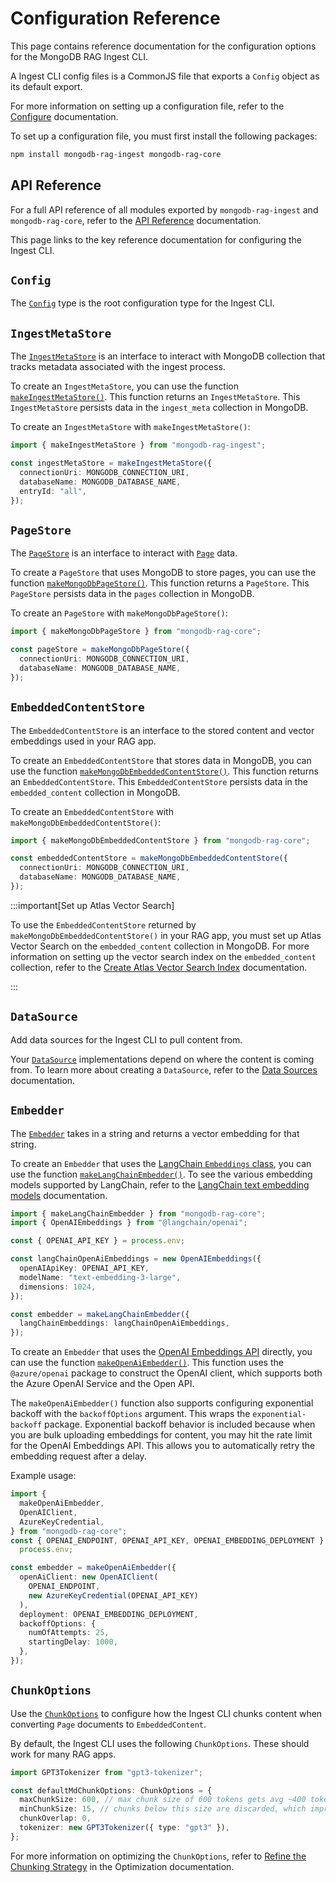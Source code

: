 # Configuration Reference

This page contains reference documentation for the configuration options for the MongoDB RAG Ingest CLI.

A Ingest CLI config files is a CommonJS file that exports a `Config` object as its default export.

For more information on setting up a configuration file, refer to the [Configure](./configure.md) documentation.

To set up a configuration file, you must first install the following packages:

```bash
npm install mongodb-rag-ingest mongodb-rag-core
```

## API Reference

For a full API reference of all modules exported by `mongodb-rag-ingest`
and `mongodb-rag-core`, refer to the [API Reference](../reference/) documentation.

This page links to the key reference documentation for configuring the Ingest CLI.

## `Config`

The [`Config`](../reference/ingest/modules/index.md#config) type is the root configuration type for the Ingest CLI.

## `IngestMetaStore`

The [`IngestMetaStore`](../reference/ingest/modules.md#ingestmetastore) is an interface to interact with MongoDB collection that tracks metadata associated with the ingest process.

To create an `IngestMetaStore`, you can use the function [`makeIngestMetaStore()`](../reference/ingest/modules.md#makeingestmetastore).
This function returns an `IngestMetaStore`.
This `IngestMetaStore` persists data in the `ingest_meta` collection in MongoDB.

To create an `IngestMetaStore` with `makeIngestMetaStore()`:

```ts
import { makeIngestMetaStore } from "mongodb-rag-ingest";

const ingestMetaStore = makeIngestMetaStore({
  connectionUri: MONGODB_CONNECTION_URI,
  databaseName: MONGODB_DATABASE_NAME,
  entryId: "all",
});
```

## `PageStore`

The [`PageStore`](../reference/core/modules.md#pagestore) is an interface
to interact with [`Page`](../reference/core/modules.md#page) data.

To create a `PageStore` that uses MongoDB to store pages, you can use the function
[`makeMongoDbPageStore()`](../reference/core/modules.md#makemongodbpagestore).
This function returns a `PageStore`. This `PageStore` persists data in the `pages` collection in MongoDB.

To create an `PageStore` with `makeMongoDbPageStore()`:

```ts
import { makeMongoDbPageStore } from "mongodb-rag-core";

const pageStore = makeMongoDbPageStore({
  connectionUri: MONGODB_CONNECTION_URI,
  databaseName: MONGODB_DATABASE_NAME,
});
```

## `EmbeddedContentStore`

The `EmbeddedContentStore` is an interface to the stored content and vector
embeddings used in your RAG app.

To create an `EmbeddedContentStore` that stores data in MongoDB,
you can use the function [`makeMongoDbEmbeddedContentStore()`](../reference/core/modules.md#makemongodbembeddedcontentstore).
This function returns an `EmbeddedContentStore`. This `EmbeddedContentStore` persists data in the `embedded_content` collection in MongoDB.

To create an `EmbeddedContentStore` with `makeMongoDbEmbeddedContentStore()`:

```ts
import { makeMongoDbEmbeddedContentStore } from "mongodb-rag-core";

const embeddedContentStore = makeMongoDbEmbeddedContentStore({
  connectionUri: MONGODB_CONNECTION_URI,
  databaseName: MONGODB_DATABASE_NAME,
});
```

:::important[Set up Atlas Vector Search]

To use the `EmbeddedContentStore` returned by `makeMongoDbEmbeddedContentStore()` in your RAG app,
you must set up Atlas Vector Search on the `embedded_content` collection in MongoDB.
For more information on setting up the vector search index on the `embedded_content` collection,
refer to the [Create Atlas Vector Search Index](../mongodb.md#3-create-atlas-vector-search-index)
documentation.

:::

## `DataSource`

Add data sources for the Ingest CLI to pull content from.

Your [`DataSource`](../reference/ingest/modules/sources#datasource) implementations depend on where the content is coming from.
To learn more about creating a `DataSource`, refer to the [Data Sources](./data-sources.md) documentation.

## `Embedder`

The [`Embedder`](../reference/core/modules.md#embedder) takes in a string and returns a vector embedding for that string.

To create an `Embedder` that uses the [LangChain `Embeddings` class](https://js.langchain.com/docs/integrations/text_embedding),
you can use the function [`makeLangChainEmbedder()`](../reference/core/modules.md#makelangchainembedder). To see the various embedding models supported by LangChain, refer to the [LangChain text embedding models](https://js.langchain.com/docs/integrations/text_embedding) documentation.

```ts
import { makeLangChainEmbedder } from "mongodb-rag-core";
import { OpenAIEmbeddings } from "@langchain/openai";

const { OPENAI_API_KEY } = process.env;

const langChainOpenAiEmbeddings = new OpenAIEmbeddings({
  openAIApiKey: OPENAI_API_KEY,
  modelName: "text-embedding-3-large",
  dimensions: 1024,
});

const embedder = makeLangChainEmbedder({
  langChainEmbeddings: langChainOpenAiEmbeddings,
});
```

To create an `Embedder` that uses the [OpenAI Embeddings API](https://platform.openai.com/docs/guides/embeddings) directly,
you can use the function [`makeOpenAiEmbedder()`](../reference/core/modules.md#makeopenaiembedder). This function uses the
`@azure/openai` package to construct the OpenAI client, which supports
both the Azure OpenAI Service and the Open API.

The `makeOpenAiEmbedder()` function also supports configuring exponential backoff
with the `backoffOptions` argument. This wraps the `exponential-backoff` package.
Exponential backoff behavior is included because when you are bulk uploading embeddings for content, you
may hit the rate limit for the OpenAI Embeddings API. This allows you to
automatically retry the embedding request after a delay.

Example usage:

```ts
import {
  makeOpenAiEmbedder,
  OpenAIClient,
  AzureKeyCredential,
} from "mongodb-rag-core";
const { OPENAI_ENDPOINT, OPENAI_API_KEY, OPENAI_EMBEDDING_DEPLOYMENT } =
  process.env;

const embedder = makeOpenAiEmbedder({
  openAiClient: new OpenAIClient(
    OPENAI_ENDPOINT,
    new AzureKeyCredential(OPENAI_API_KEY)
  ),
  deployment: OPENAI_EMBEDDING_DEPLOYMENT,
  backoffOptions: {
    numOfAttempts: 25,
    startingDelay: 1000,
  },
});
```

## `ChunkOptions`

Use the [`ChunkOptions`](../reference/ingest/modules/embed.md#chunkoptions)
to configure how the Ingest CLI chunks content when converting `Page` documents
to `EmbeddedContent`.

By default, the Ingest CLI uses the following `ChunkOptions`.
These should work for many RAG apps.

```ts
import GPT3Tokenizer from "gpt3-tokenizer";

const defaultMdChunkOptions: ChunkOptions = {
  maxChunkSize: 600, // max chunk size of 600 tokens gets avg ~400 tokens/chunk
  minChunkSize: 15, // chunks below this size are discarded, which improves search quality
  chunkOverlap: 0,
  tokenizer: new GPT3Tokenizer({ type: "gpt3" }),
};
```

For more information on optimizing the `ChunkOptions`, refer to [Refine the Chunking Strategy](./optimize.md#refine-the-chunking-strategy) in the Optimization documentation.
